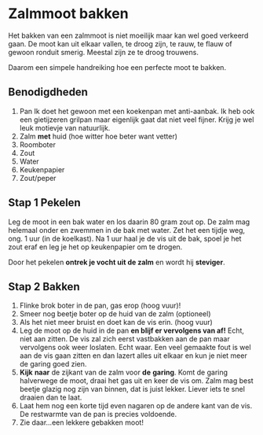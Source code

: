 # Zalmmoot bakken

Het bakken van een zalmmoot is niet moeilijk maar kan wel goed verkeerd gaan. De moot kan uit elkaar vallen, te droog zijn, te rauw, te flauw of gewoon ronduit smerig. Meestal zijn ze te droog trouwens.

Daarom een simpele handreiking hoe een perfecte moot te bakken.

## Benodigdheden

1. Pan Ik doet het gewoon met een koekenpan met anti-aanbak. Ik heb ook een gietijzeren grilpan maar eigenlijk gaat dat niet veel fijner. Krijg je wel leuk motievje van natuurlijk.
2. Zalm **met** huid (hoe witter hoe beter want vetter)
3. Roomboter
4. Zout
5. Water
6. Keukenpapier
7. Zout/peper

## Stap 1 Pekelen

Leg de moot in een bak water en los daarin 80 gram zout op. De zalm mag helemaal onder en zwemmen in de bak met water. Zet het een tijdje weg, ong. 1 uur (in de koelkast). Na 1 uur haal je de vis uit de bak, spoel je het zout eraf en leg je het op keukenpapier om te drogen.

Door het pekelen **ontrek je vocht uit de zalm** en wordt hij **steviger**.

## Stap 2 Bakken

1. Flinke brok boter in de pan, gas erop (hoog vuur)!
2. Smeer nog beetje boter op de huid van de zalm (optioneel)
3. Als het niet meer bruist en doet kan de vis erin. (hoog vuur)
4. Leg de moot op de huid in de pan **en blijf er vervolgens van af!** Echt, niet aan zitten. De vis zal zich eerst vastbakken aan de pan maar vervolgens ook weer loslaten. Echt waar. Een veel gemaakte fout is wel aan de vis gaan zitten en dan lazert alles uit elkaar en kun je niet meer de garing goed zien.
5. **Kijk** **naar** de zijkant van de zalm voor **de** **garing**. Komt de garing halverwege de moot, draai het gas uit en keer de vis om. Zalm mag best beetje glazig nog zijn van binnen, dat is juist lekker. Liever iets te snel draaien dan te laat.
6. Laat hem nog een korte tijd even nagaren op de andere kant van de vis. De restwarmte van de pan is precies voldoende.
7. Zie daar...een lekkere gebakken moot!
